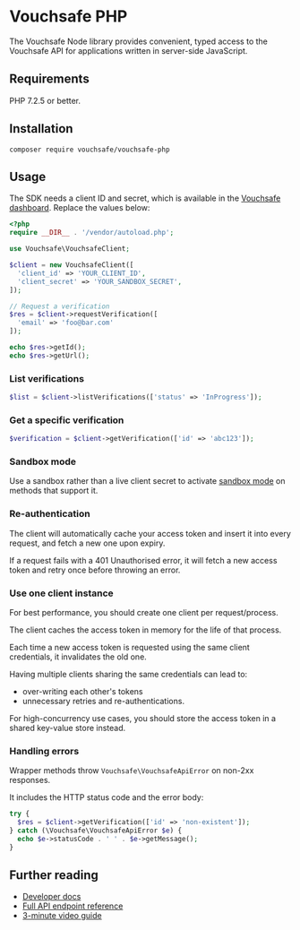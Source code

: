 # Vouchsafe PHP

The Vouchsafe Node library provides convenient, typed access to the Vouchsafe API for applications written in server-side JavaScript.

## Requirements

PHP 7.2.5 or better.

## Installation

```
composer require vouchsafe/vouchsafe-php
```

## Usage

The SDK needs a client ID and secret, which is available in the [Vouchsafe dashboard](https://app.vouchsafe.id). Replace the values below:

```php
<?php
require __DIR__ . '/vendor/autoload.php';

use Vouchsafe\VouchsafeClient;

$client = new VouchsafeClient([
  'client_id' => 'YOUR_CLIENT_ID',
  'client_secret' => 'YOUR_SANDBOX_SECRET',
]);

// Request a verification
$res = $client->requestVerification([
  'email' => 'foo@bar.com'
]);

echo $res->getId();
echo $res->getUrl();
```

### List verifications

```php
$list = $client->listVerifications(['status' => 'InProgress']);
```

### Get a specific verification

```php
$verification = $client->getVerification(['id' => 'abc123']);
```

### Sandbox mode

Use a sandbox rather than a live client secret to activate [sandbox mode](https://help.vouchsafe.id/en/articles/11979598-how-does-sandbox-mode-work) on methods that support it.

### Re-authentication

The client will automatically cache your access token and insert it into every request, and fetch a new one upon expiry.

If a request fails with a 401 Unauthorised error, it will fetch a new access token and retry once before throwing an error.

### Use one client instance

For best performance, you should create one client per request/process.

The client caches the access token in memory for the life of that process.

Each time a new access token is requested using the same client credentials, it invalidates the old one.

Having multiple clients sharing the same credentials can lead to:

- over-writing each other's tokens
- unnecessary retries and re-authentications.

For high-concurrency use cases, you should store the access token in a shared key-value store instead.

### Handling errors

Wrapper methods throw `Vouchsafe\VouchsafeApiError` on non-2xx responses.

It includes the HTTP status code and the error body:

```php
try {
  $res = $client->getVerification(['id' => 'non-existent']);
} catch (\Vouchsafe\VouchsafeApiError $e) {
  echo $e->statusCode . ' ' . $e->getMessage();
}
```

## Further reading

- [Developer docs](https://help.vouchsafe.id/en/collections/12439003-developers)
- [Full API endpoint reference](https://app.vouchsafe.id/docs)
- [3-minute video guide](https://www.youtube.com/playlist?list=PLx6V6SSTMuF_ZNWBPnysvwmdIwboLViE8)
